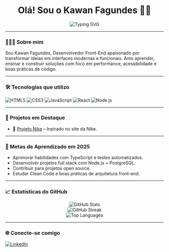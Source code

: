 <h1 align="center">Olá! Sou o Kawan Fagundes 🏄🏾</h1>

<p align="center">
  <img src="https://readme-typing-svg.herokuapp.com?font=Fira+Code&duration=2000&pause=1000&center=true&vCenter=true&width=435&lines=Desenvolvedor+Web;Apaixonado+por+tecnologia+e+códigos;Seja+bem-vindo+ao+meu+espaço+dev!" alt="Typing SVG" />
</p>

---

### 👨🏾‍💻 Sobre mim

Sou Kawan Fagundes, Desenvolvedor Front-End apaixonado por transformar ideias em interfaces modernas e funcionais. Amo aprender, ensinar e construir soluções com foco em performance, acessibilidade e boas práticas de código.

---

### 🛠️ Tecnologias que utilizo

![HTML5](https://img.shields.io/badge/-HTML-E34F26?style=flat-square&logo=html5&logoColor=white)
![CSS3](https://img.shields.io/badge/-CSS-1572B6?style=flat-square&logo=css3)
![JavaScript](https://img.shields.io/badge/-JavaScript-black?style=flat-square&logo=javascript)
![React](https://img.shields.io/badge/-React-61DAFB?style=flat-square&logo=react&logoColor=black)
![Node.js](https://img.shields.io/badge/-Node.js-339933?style=flat-square&logo=node.js&logoColor=white)

---

### 🚀 Projetos em Destaque

- 🔗 [Projeto Nike](https://fagwndes.github.io/Projeto-Nike/) – Inpirado no site da Nike.
---

### 🎯 Metas de Aprendizado em 2025

- Aprimorar habilidades com TypeScript e testes automatizados.
- Desenvolver projetos full stack com Node.js + PostgreSQL.
- Contribuir para projetos open source.
- Estudar Clean Code e boas práticas de arquitetura front-end.

---

### 📈 Estatísticas do GitHub

<p align="center">
  <img src="https://github-readme-stats.vercel.app/api?username=fagundes&show_icons=true&theme=tokyonight&hide_title=true&rank_icon=github" alt="GitHub Stats" />
  <br />
  <img src="https://github-readme-streak-stats.herokuapp.com/?user=fagundes&theme=tokyonight" alt="GitHub Streak" />
  <br />
  <img src="https://github-readme-stats.vercel.app/api/top-langs/?username=fagundes&layout=compact&theme=tokyonight" alt="Top Languages" />
</p>

---

### 🌐 Conecte-se comigo

<p>
  <a href="https://www.linkedin.com/in/kawan-fagundes/" target="_blank">
    <img alt="LinkedIn" src="https://img.shields.io/badge/LinkedIn-0077B5?style=for-the-badge&logo=linkedin&logoColor=white" />
  </a>
</p>















